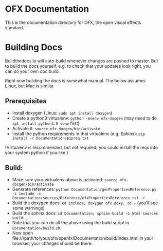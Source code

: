 # OFX Documentation

This is the documentation directory for OFX, the open visual effects standard.

# Building Docs

Buildthedocs.io will auto-build whenever changes are pushed to master.
But to build the docs yourself, e.g. to check that your updates look
right, you can do your own doc build.

Right now building the docs is somewhat manual. The below assumes
Linux, but Mac is similar.

## Prerequisites

* Install doxygen (Linux: `sudo apt install doxygen`)
* Create a python3 virtualenv: `python -mvenv ofx-docgen` (may need to do `apt install python3.8-venv` first)
* Activate it: `source ofx-docgen/bin/activate`
* Install the python requirements in that virtualenv (e.g. Sphinx): `pip install -r Documentation/pipreq.txt`

(Virtualenv is recommended, but not required; you could install the reqs into your
system python if you like.)

## Build:

* Make sure your virtualenv above is activated: `source ofx-docgen/bin/activate`
* Generate references:
  `python Documentation/genPropertiesReference.py -i include -o Documentation/sources/Reference/ofxPropertiesReference.rst -r`
* Build the doxygen docs: `cd include; doxygen ofx.doxy; cd -` (you'll see
  some warnings)
* Build the sphinx docs:
  `cd Documentation; sphinx-build -b html sources build`
* Note that you can do all the above using the build script in `Documentation/build.sh`.
* Now open
  file:///path/to/your/ofx/openfx/Documentation/build/index.html in
  your browser; your changes should be there.

